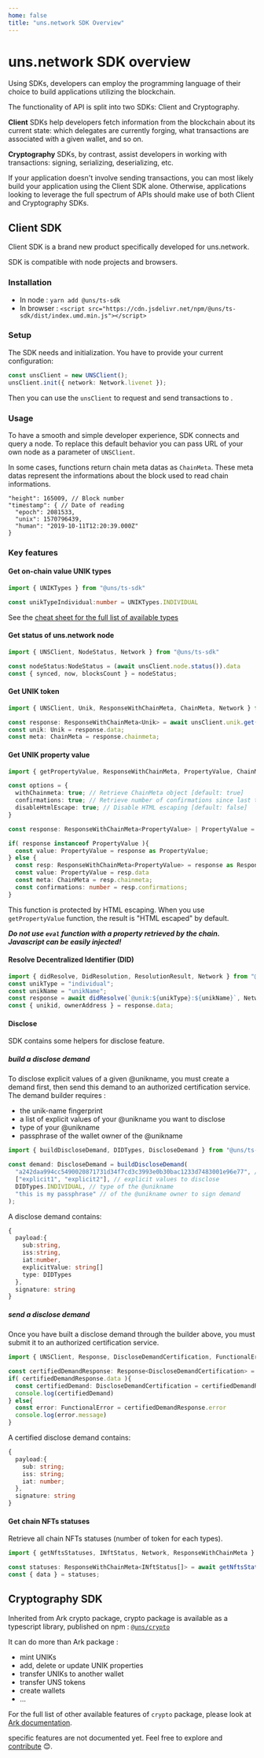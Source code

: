 ```yaml
---
home: false
title: "uns.network SDK Overview"
---
```


# uns.network SDK overview

Using <uns/> SDKs, developers can employ the programming language of their choice to build applications utilizing the <uns/> blockchain.

The functionality of <uns/> API is split into two SDKs: Client and Cryptography.

**Client** SDKs help developers fetch information from the <uns/> blockchain about its current state: which delegates are currently forging, what transactions are associated with a given wallet, and so on.

**Cryptography** SDKs, by contrast, assist developers in working with transactions: signing, serializing, deserializing, etc.

If your application doesn't involve sending transactions, you can most likely build your application using the Client SDK alone. Otherwise, applications looking to leverage the full spectrum of <uns/> APIs should make use of both Client and Cryptography SDKs.

## Client SDK

Client SDK is a brand new product specifically developed for uns.network. 

SDK is compatible with node projects and browsers. 

### Installation

- In node : `yarn add @uns/ts-sdk`
- In browser : `<script src="https://cdn.jsdelivr.net/npm/@uns/ts-sdk/dist/index.umd.min.js"></script>`

### Setup

The SDK needs and initialization. You have to provide your current <uns/> configuration:

```typescript
const unsClient = new UNSClient();
unsClient.init({ network: Network.livenet });
```

Then you can use the `unsClient` to request and send transactions to <uns/>.

### Usage

To have a smooth and simple developer experience, SDK connects and query a <uns/> node. 
To replace this default behavior you can pass URL of your own <uns/> node as a parameter of `UNSClient`.

In some cases, functions return chain meta datas as `ChainMeta`. These meta datas represent the informations about the block used to read chain informations.

```
"height": 165009, // Block number
"timestamp": { // Date of reading
  "epoch": 2081533,
  "unix": 1570796439,
  "human": "2019-10-11T12:20:39.000Z"
}
```

### Key features

#### Get on-chain value UNIK types

```typescript
import { UNIKTypes } from "@uns/ts-sdk"

const unikTypeIndividual:number = UNIKTypes.INDIVIDUAL
```

See the [cheat sheet for the full list of available types](/uns-use-the-network/cheatsheet.html#types-of-unik)

#### Get status of uns.network node

```typescript
import { UNSClient, NodeStatus, Network } from "@uns/ts-sdk"

const nodeStatus:NodeStatus = (await unsClient.node.status()).data
const { synced, now, blocksCount } = nodeStatus;

```

#### Get UNIK token

```typescript
import { UNSClient, Unik, ResponseWithChainMeta, ChainMeta, Network } from "@uns/ts-sdk"

const response: ResponseWithChainMeta<Unik> = await unsClient.unik.get("unikId");
const unik: Unik = response.data;
const meta: ChainMeta = response.chainmeta;

```

#### Get UNIK property value

```typescript
import { getPropertyValue, ResponseWithChainMeta, PropertyValue, ChainMeta, Network } from "@uns/ts-sdk"

const options = {
  withChainmeta: true; // Retrieve ChainMeta object [default: true]
  confirmations: true; // Retrieve number of confirmations since last transaction on UNIK token [default: true]
  disableHtmlEscape: true; // Disable HTML escaping [default: false]
}

const response: ResponseWithChainMeta<PropertyValue> | PropertyValue = await getPropertyValue("unikId", "propertyKey", Network.livenet, options);

if( response instanceof PropertyValue ){
  const value: PropertyValue = response as PropertyValue;
} else {
  const resp: ResponseWithChainMeta<PropertyValue> = response as ResponseWithChainMeta<PropertyValue>
  const value: PropertyValue = resp.data
  const meta: ChainMeta = resp.chainmeta;
  const confirmations: number = resp.confirmations;
}

```

This function is protected by HTML escaping. When you use `getPropertyValue` function, the result is "HTML escaped" by default.

***Do not use `eval` function with a property retrieved by the chain. Javascript can be easily injected!***

#### Resolve Decentralized Identifier (DID)

```typescript
import { didResolve, DidResolution, ResolutionResult, Network } from "@uns/ts-sdk"
const unikType = "individual";
const unikName = "unikName";
const response = await didResolve(`@unik:${unikType}:${unikName}`, Network.livenet) as DidResolution<ResolutionResult>;
const { unikid, ownerAddress } = response.data;

```


#### Disclose

SDK contains some helpers for disclose feature.

##### build a disclose demand

To disclose explicit values of a given @unikname, you must create a demand first, then send this demand to an authorized certification service.
The demand builder requires :
- the unik-name fingerprint 
- a list of explicit values of your @unikname you want to disclose
- type of your @unikname
- passphrase of the wallet owner of the @unikname

```typescript
import { buildDiscloseDemand, DIDTypes, DiscloseDemand } from "@uns/ts-sdk"

const demand: DiscloseDemand = buildDiscloseDemand(
  "a242daa994cc5490020871731d34f7cd3c3993e0b30bac1233d7483001e96e77", // @unikname fingerprint 
  ["explicit1", "explicit2"], // explicit values to disclose
  DIDTypes.INDIVIDUAL, // type of the @unikname
  "this is my passphrase" // of the @unikname owner to sign demand
);
```

A disclose demand contains:

```typescript
{
  payload:{
    sub:string,
    iss:string,
    iat:number,
    explicitValue: string[]
    type: DIDTypes
  },
  signature: string
}
```

##### send a disclose demand

Once you have built a disclose demand through the builder above, you must submit it to an authorized certification service. 

```typescript
import { UNSClient, Response, DiscloseDemandCertification, FunctionalError } from "@uns/ts-sdk"

const certifiedDemandResponse: Response<DiscloseDemandCertification> = await unsClient.discloseDemandCertification.get(demand);
if( certifiedDemandResponse.data ){
  const certifiedDemand: DiscloseDemandCertification = certifiedDemandResponse.data
  console.log(certifiedDemand)
} else{
  const error: FunctionalError = certifiedDemandResponse.error 
  console.log(error.message)
}
```

A certified disclose demand contains:

```typescript
{
  payload:{
    sub: string;
    iss: string;
    iat: number;
  },
  signature: string
}
```

#### Get chain NFTs statuses

Retrieve all chain NFTs statuses (number of token for each types).

```typescript
import { getNftsStatuses, INftStatus, Network, ResponseWithChainMeta } from "@uns/ts-sdk";

const statuses: ResponseWithChainMeta<INftStatus[]> = await getNftsStatuses(Network.livenet);
const { data } = statuses;

```


## Cryptography SDK

Inherited from Ark crypto package, <uns/> crypto package is available as a typescript library, published on npm : [`@uns/crypto`](https://www.npmjs.com/package/@uns/crypto)

It can do more than Ark package : 

- mint UNIKs 
- add, delete or update UNIK properties
- transfer UNIKs to another wallet
- transfer UNS tokens
- create <uns/> wallets
- ...

For the full list of other available features of `crypto` package, please look at [Ark documentation](https://learn.ark.dev/concepts/cryptography).

<uns/> specific features are not documented yet. Feel free to explore and [contribute](https://github.com/unik-name/docs.uns.network) 😊.


